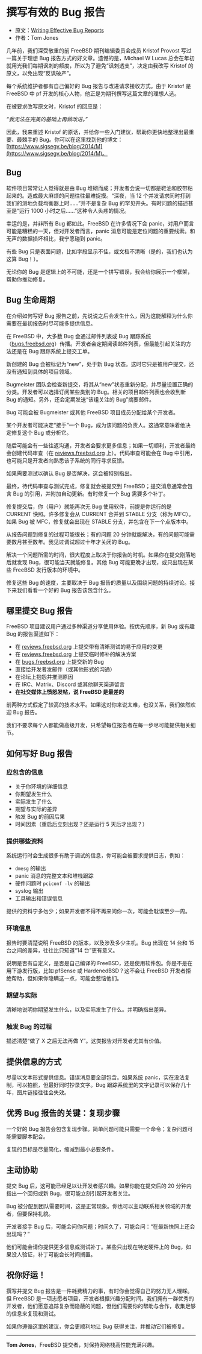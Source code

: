 # 撰写有效的 Bug 报告

- 原文：[Writing Effective Bug Reports](https://freebsdfoundation.org/our-work/journal/browser-based-edition/embedded-2/writing-effective-bug-reports/)
- 作者：Tom Jones

几年前，我们深受敬重的前 FreeBSD 期刊编辑委员会成员 Kristof Provost 写过一篇关于理想 Bug 报告方式的好文章。遗憾的是，Michael W Lucas 总会在年初就用光我们每期讽刺的额度，所以为了避免“讽刺透支”，决定由我改写 Kristof 的原文，以免出现“反讽破产”。

每个系统维护者都有自己偏好的 Bug 报告与改进请求接收方式。由于 Kristof 是 FreeBSD 中 pf 开发的核心人物，他正是为期刊撰写这篇文章的理想人选。

在被要求改写原文时，Kristof 的回应是：

*“我无法在完美的基础上再做改进。”*

因此，我来重述 Kristof 的原话，并给你一些入门建议，帮助你更快地整理出最重要、最棘手的 Bug。你可以在这里找到他的博文：[https://www.sigsegv.be/blog/2014/M](https://www.sigsegv.be/blog/2014/M)。


## Bug

软件项目常常让人觉得就是由 Bug 堆砌而成；开发者会说一切都是鞋油和胶带粘起来的。造成最大麻烦的问题往往最难捉摸。“深夜，当 12 个并发请求同时打到我们的测地负载均衡器上时……”并不是复杂 Bug 的罕见开头。有时问题的描述甚至是“运行 1000 小时之后……”这种令人头疼的情况。

幸运的是，并非所有 Bug 都如此。FreeBSD 在许多情况下会 panic，对用户而言可能是糟糕的一天，但对开发者而言，panic 消息可能是定位问题的重要线索。和无声的数据损坏相比，我宁愿碰到 panic。

有些 Bug 只是表面问题，比如字段显示不佳，或文档不清晰（是的，我们也认为这算 Bug！）。

无论你的 Bug 是逻辑上的不可能，还是一个拼写错误，我会给你展示一个框架，帮助你推动修复。

## Bug 生命周期

在介绍如何写好 Bug 报告之前，先说说之后会发生什么，因为这能解释为什么你需要在最初报告时尽可能多提供信息。

在 FreeBSD 中，大多数 Bug 会通过邮件列表或 Bug 跟踪系统（[bugs.freebsd.org](https://bugs.freebsd.org/)）传播。开发者会定期阅读邮件列表，但最能引起关注的方法还是在 Bug 跟踪系统上提交工单。

新创建的 Bug 会被标记为“new”，处于新 Bug 状态。这时它只是被用户提交，还没有通知到具体的项目领域。

Bugmeister 团队会检查新提交，将其从“new”状态重新分配，并尽量设置正确的分类。开发者可以选择订阅某些类别的 Bug。相关的项目邮件列表也会收到新 Bug 的通知。另外，还会定期发送“该组关注的 Bug”摘要邮件。

Bug 可能会被 Bugmeister 或其他 FreeBSD 项目成员分配给某个开发者。

某个开发者可能决定“接手”一个 Bug，成为该问题的负责人。这通常意味着他决定修复这个 Bug 或分析它。

随后可能会有一些往返沟通，开发者会要求更多信息；如果一切顺利，开发者最终会创建代码审查（在 [reviews.freebsd.org](https://reviews.freebsd.org) 上）。代码审查可能会在 Bug 中引用，也可能只是开发者向熟悉该子系统的同行寻求反馈。

如果需要测试以确认 Bug 是否解决，这会被特别指出。

最终，待代码审查与测试完成，修复就会被提交到 FreeBSD；提交消息通常会包含 Bug 的引用，并附加自动更新。有时修复一个 Bug 需要多个补丁。

修复提交后，你（用户）就能再次无 Bug 使用软件，前提是你运行的是 CURRENT 快照。许多修复会从 CURRENT 合并到 STABLE 分支（称为 MFC）。如果 Bug 被 MFC，修复就会出现在 STABLE 分支，并包含在下一个点版本中。

从报告问题到修复的过程可能很长；有的问题 20 分钟就能解决，有的问题可能需要数月甚至数年。我见过调试超过十年才关闭的 Bug。

解决一个问题所需的时间，很大程度上取决于你报告的时机。如果你在提交刚落地后就发现 Bug，很可能当天就能修复。其他 Bug 可能更晚才出现，或只出现在某些 FreeBSD 发行版本的环境中。

修复这些 Bug 的速度，主要取决于 Bug 报告的质量以及围绕问题的持续讨论。接下来我们看看一个好的 Bug 报告该包含什么。


## 哪里提交 Bug 报告

FreeBSD 项目建议用户通过多种渠道分享使用体验。按优先顺序，新 Bug 或有趣 Bug 的报告渠道如下：

* 在 [reviews.freebsd.org](https://reviews.freebsd.org/) 上提交带有清晰测试的易于应用的变更
* 在 [reviews.freebsd.org](https://reviews.freebsd.org/) 上提交临时修补的解决方案
* 在 [bugs.freebsd.org](https://bugs.freebsd.org/) 上提交新的 Bug
* 直接给开发者发邮件（或其他形式的沟通）
* 在论坛上抱怨并推测原因
* 在 IRC、Matrix、Discord 或其他聊天渠道留言
* **在社交媒体上愤怒发帖，说 FreeBSD 是最差的**

前两种方式假定了较高的技术水平。如果这对你来说太难，也没关系，我们依然欢迎 Bug 报告。

我们不要求每个人都能做高级开发，只希望每位报告者在每一步尽可能提供相关细节。

## 如何写好 Bug 报告

### 应包含的信息

* 关于你环境的详细信息
* 你期望发生什么
* 实际发生了什么
* 期望与实际的差异
* 触发 Bug 的前因后果
* 时间因素（重启后立刻出现？还是运行 5 天后才出现？）

### 提供哪些资料

系统运行时会生成很多有助于调试的信息，你可能会被要求提供日志，例如：

* `dmesg` 的输出
* panic 消息的完整文本和堆栈跟踪
* 硬件问题时 `pciconf -lv` 的输出
* syslog 输出
* 工具输出和错误信息

提供的资料宁多勿少；如果开发者不得不再来问你一次，可能会耽误至少一周。

### 环境信息

报告时要清楚说明 FreeBSD 的版本，以及涉及多少主机。Bug 出现在 14 台和 15 台之间的差异，往往比只知道“14 台”更有意义。

说明是否有自定义，是否是自己编译的 FreeBSD，还是使用软件包。你是不是在用下游发行版，比如 pfSense 或 HardenedBSD？这不会让 FreeBSD 开发者拒绝帮助，但如果你隐瞒这一点，可能会惹恼他们。

### 期望与实际

清晰地说明你期望发生什么，以及实际发生了什么。并明确指出差异。

### 触发 Bug 的过程

描述清楚“做了 X 之后无法再做 Y”。这类报告对开发者尤其有价值。

## 提供信息的方式

尽量以文本形式提供信息。错误消息要全部包含。如果系统 panic，实在没法复制，可以拍照，但最好同时抄录文字。Bug 跟踪系统里的文字记录可以保存几十年，图片链接往往会失效。

## 优秀 Bug 报告的关键：复现步骤

一个好的 Bug 报告会包含复现步骤。简单问题可能只需要一个命令；复杂问题可能需要脚本配合。

复现的目标是尽量简化，缩减到最小必要条件。

## 主动协助

提交 Bug 后，这可能已经足以让开发者感兴趣。如果你能在提交后的 20 分钟内指出一个回归或新 Bug，很可能立刻引起开发者关注。

Bug 被分配到团队需要时间，这是正常现象。你也可以主动联系相关领域的开发者，但要保持礼貌。

开发者接手 Bug 后，可能会问你问题；时间久了，可能会问：“在最新快照上还会出现吗？”

他们可能会请你提供更多信息或测试补丁。某些只出现在特定硬件上的 Bug，如果没人验证，补丁可能会长时间搁置。


## 祝你好运！

撰写并提交 Bug 报告是一件耗费精力的事，有时你会觉得自己的努力无人理睬。但 FreeBSD 是一项志愿者项目，开发者根据兴趣分配时间。我们拥有一群优秀的开发者，他们愿意追踪复杂而隐蔽的问题，但他们需要你的帮助与合作，收集足够的信息来复现和测试。

如果你遵循这里的建议，你会更顺利地让 Bug 获得关注，并推动它们被修复。

---

**Tom Jones**，FreeBSD 提交者，对保持网络栈高性能充满兴趣。
